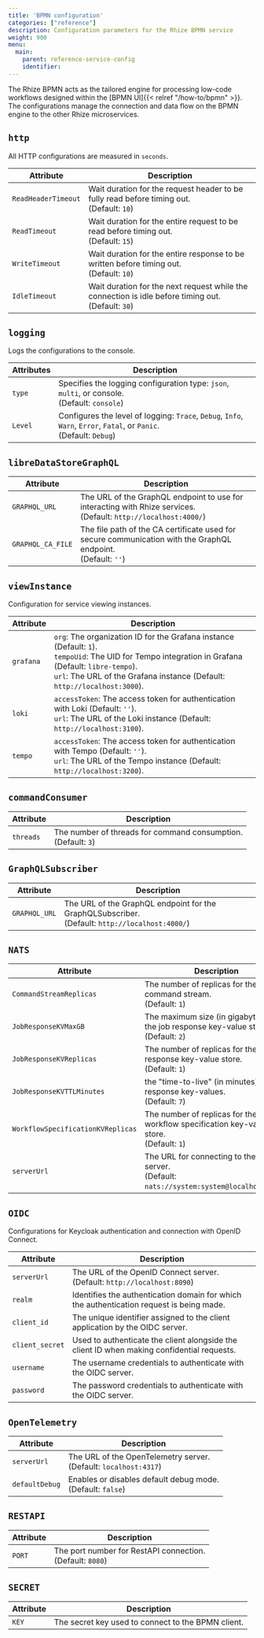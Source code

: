 ```yaml
---
title: 'BPMN configuration'
categories: ["reference"]
description: Configuration parameters for the Rhize BPMN service
weight: 900
menu:
  main:
    parent: reference-service-config
    identifier:
---
```


The Rhize BPMN acts as the tailored engine for processing low-code workflows designed within the [BPMN UI]{{< relref "/how-to/bpmn" >}}. The configurations manage the connection and data flow on the BPMN engine to the other Rhize microservices. 

## `http`

 All HTTP configurations are measured in `seconds`.

| Attribute | Description |
|---------------------|------------------------------------------------------------------------------------------------------------------------------------------------------------------------------------------------|
| `ReadHeaderTimeout`   | Wait duration for the request header to be fully read before timing out. <br />(Default: `10`)           |
| `ReadTimeout`         | Wait duration for the entire request to be read before timing out. <br />(Default: `15`)                 |
| `WriteTimeout`        | Wait duration for the entire response to be written before timing out. <br />(Default: `10`)             |
| `IdleTimeout`         | Wait duration for the next request while the connection is idle before timing out. <br />(Default: `30`)  |

## `logging`

 Logs the configurations to the console.

| Attributes | Description |   
|---------------------|------------------------------------------------------------------------------------------------------------------------------------------------------------------------------------------------|
| `type`                | Specifies the logging configuration type: `json`, `multi`, or console. <br />(Default: `console`) |
| `Level`               | Configures the level of logging: `Trace`, `Debug`, `Info`, `Warn`, `Error`, `Fatal`, or `Panic`. <br />(Default: `Debug`) |

## `libreDataStoreGraphQL`

| Attribute | Description |
|---------------------|------------------------------------------------------------------------------------------------------------------------------------------------------------------------------------------------|
| `GRAPHQL_URL`         | The URL of the GraphQL endpoint to use for interacting with Rhize services. <br />(Default: `http://localhost:4000/`) |
| `GRAPHQL_CA_FILE`     | The file path of the CA certificate used for secure communication with the GraphQL endpoint.  <br />(Default: `''`) |

## `viewInstance`

 Configuration for service viewing instances.

| Attribute | Description |
|---------------------|------------------------------------------------------------------------------------------------------------------------------------------------------------------------------------------------|
| `grafana`             | `org`: The organization ID for the Grafana instance (Default: `1`). <br /> `tempoUid`: The UID for Tempo integration in Grafana (Default: `libre-tempo`). <br /> `url`: The URL of the Grafana instance (Default: `http://localhost:3000`). |
| `loki`                | `accessToken`: The access token for authentication with Loki (Default: `''`). <br /> `url`:  The URL of the Loki instance (Default: `http://localhost:3100`).                                                                                   |
| `tempo`               | `accessToken`: The access token for authentication with Tempo (Default: `''`). <br /> `url`:  The URL of the Tempo instance (Default: `http://localhost:3200`).                                                                                 |

## `commandConsumer`

| Attribute | Description |
|---------------------|------------------------------------------------------------------------------------------------------------------------------------------------------------------------------------------------|
| `threads`         | The number of threads for command consumption. <br />(Default: `3`)                                                                                                                                                  |

## `GraphQLSubscriber`

| Attribute | Description |
|---------------------|------------------------------------------------------------------------------------------------------------------------------------------------------------------------------------------------|
| `GRAPHQL_URL`         | The URL of the GraphQL endpoint for the GraphQLSubscriber. <br />(Default: `http://localhost:4000/`)                                                                                                                                 |


## `NATS`

| Attribute | Description |
|---------------------|------------------------------------------------------------------------------------------------------------------------------------------------------------------------------------------------|
| `CommandStreamReplicas`         | The number of replicas for the command stream. <br />(Default: `1`) |
| `JobResponseKVMaxGB`         | The maximum size (in gigabytes) for the job response key-value store. <br />(Default: `2`) |
| `JobResponseKVReplicas`         | The number of replicas for the job response key-value store. <br />(Default: `1`) |
| `JobResponseKVTTLMinutes`         | the "time-to-live" (in minutes) for job response key-values. <br />(Default: `7`) |
| `WorkflowSpecificationKVReplicas`         | The number of replicas for the workflow specification key-value store. <br />(Default: `1`) |
| `serverUrl`         | The URL for connecting to the NATS server. <br />(Default: `nats://system:system@localhost:4222`) |

## `OIDC`

 Configurations for Keycloak authentication and connection with OpenID Connect.

| Attribute | Description |
|---------------------|------------------------------------------------------------------------------------------------------------------------------------------------------------------------------------------------|
| `serverUrl`         | The URL of the OpenID Connect server. <br />(Default: `http://localhost:8090`) |
| `realm`         | Identifies the authentication domain for which the authentication request is being made. |
| `client_id`         | The unique identifier assigned to the client application by the OIDC server. |
| `client_secret`         | Used to authenticate the client alongside the client ID when making confidential requests. |
| `username`         | The username credentials to authenticate with the OIDC server. |
| `password`         | The password credentials to authenticate with the OIDC server. |

## `OpenTelemetry`

| Attribute | Description |
|---------------------|------------------------------------------------------------------------------------------------------------------------------------------------------------------------------------------------|
| `serverUrl`         | The URL of the OpenTelemetry server.  <br />(Default: `localhost:4317`)                                                                                                                                    |
| `defaultDebug`         | Enables or disables default debug mode.  <br />(Default: `false`)                                                                                                               |

## `RESTAPI`

| Attribute | Description |
|---------------------|------------------------------------------------------------------------------------------------------------------------------------------------------------------------------------------------|
| `PORT`         | The port number for RestAPI connection.  <br />(Default: `8080`)                                                                                                                                    |

## `SECRET`

| Attribute | Description |
|---------------------|------------------------------------------------------------------------------------------------------------------------------------------------------------------------------------------------|
| `KEY`         | The secret key used to connect to the BPMN client.                                                                                                                                    |

